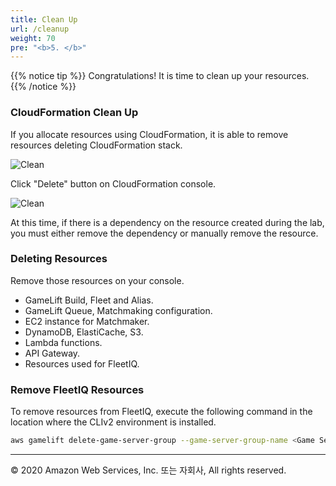 ```yaml
---
title: Clean Up
url: /cleanup
weight: 70
pre: "<b>5. </b>"
---
```



{{% notice tip %}}
Congratulations! It is time to clean up your resources.
{{% /notice %}}


### CloudFormation Clean Up 

If you allocate resources using CloudFormation, it is able to remove resources deleting CloudFormation stack.

![Clean](../images/cleanup/Clean-0[en].png)

Click "Delete" button on CloudFormation console.

![Clean](../images/cleanup/Clean-1[en].png)

At this time, if there is a dependency on the resource created during the lab, you must either remove the dependency or manually remove the resource.

### Deleting Resources

Remove those resources on your console.

* GameLift Build, Fleet and Alias.
* GameLift Queue, Matchmaking configuration.
* EC2 instance for Matchmaker.
* DynamoDB, ElastiCache, S3.
* Lambda functions.
* API Gateway.
* Resources used for FleetIQ.


### Remove FleetIQ Resources

To remove resources from FleetIQ, execute the following command in the location where the CLIv2 environment is installed.    

```sh
aws gamelift delete-game-server-group --game-server-group-name <Game Server Group Name>
```

---
<p align="left">
© 2020 Amazon Web Services, Inc. 또는 자회사, All rights reserved.
</p>
